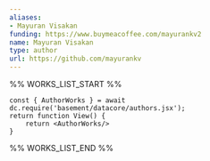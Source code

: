 ```yaml
---
aliases:
- Mayuran Visakan
funding: https://www.buymeacoffee.com/mayurankv2
name: Mayuran Visakan
type: author
url: https://github.com/mayurankv
---
```



%% WORKS_LIST_START %%

```datacorejsx
const { AuthorWorks } = await dc.require('basement/datacore/authors.jsx');
return function View() {
    return <AuthorWorks/>
}
```
%% WORKS_LIST_END %%